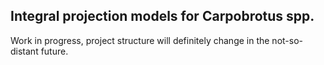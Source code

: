 
## Integral projection models for Carpobrotus spp.

Work in progress, project structure will definitely change in the
not-so-distant future.

